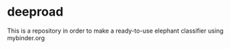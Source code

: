 # deeproad

This is a repository in order to make a ready-to-use elephant classifier using mybinder.org

